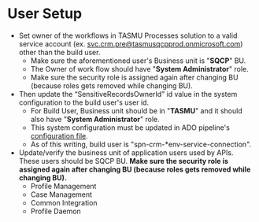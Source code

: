 # User Setup

- Set owner of the workflows in TASMU Processes solution to a valid service account (ex. svc.crm.pre@tasmusqcpprod.onmicrosoft.com) other than the build user.
  - Make sure the aforementioned user's Business unit is "**SQCP**" BU.
  - The Owner of work flow should have "**System Administrator**" role.
  - Make sure the security role is assigned again after changing BU (because roles gets removed while changing BU).
- Then update the “SensitiveRecordsOwnerId” id value in the system configuration to the build user's user id.
  - For Build User, Business unit should be in "**TASMU**" and it should also have "**System Administrator**" role.
  - This system configuration must be updated in ADO pipeline's [configuration file](https://dev.azure.com/TASMUCP/TASMU%20Central%20Platform/_git/crm-platform?path=%2Fpipelines%2Fbuild%2Fconfig).
  - As of this writing, build user is "spn-crm-*env-service-connection".
- Update/verify the business unit of application users used by APIs. These users should be SQCP BU. **Make sure the security role is assigned again after changing BU (because roles gets removed while changing BU).**
  - Profile Management
  - Case Management
  - Common Integration
  - Profile Daemon